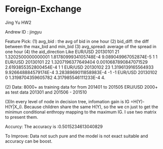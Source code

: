 # Foreign-Exchange
Jing Yu  HW2

Andrew ID : jingyu

Feature Pick: 
(1) avg_bid : the avg of bid in one hour 
(2) bid_diff: the diff between the max_bid and min_bid
(3) avg_spread: average of the spread in one hour 
(4) the aid_direction
Like 
EUR/USD 20130101 21 1.3202500000000001 1.8178099934105748E-4 9.089049967052874E-5 1 1
EUR/USD 20130101 22 1.3207196377649404 0.0010687890847071529 2.6193855352800454E-4 1 1
EUR/USD 20130102 23 1.3196139165564933 9.926648884579174E-4 3.2838969011858983E-4 -1 -1
EUR/USD 20130102 0 1.3198704359605782 4.317985546111233E-4 4.

(2) Data: 8000+  as training data for from 201401 to 201505 ERU/USD 
          2000+  as test data  201301 and 201506 - 201510

(3)In every level of node in decision tree, infomation gain is 
   IG =H(Y)-H(Y|X_i).   Because children share the same H(Y), so the we cn just to get the minimun conditional enthropy mapping to the maximum IG. 
   I use two matrix to present them.

Accurcy: The accuracy is :0.5015234613040829

To Improve: Data not such pure and the model is not exact suitable and accuracy can be boost.

